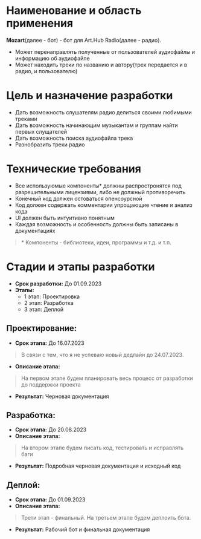 # Наименование и область применения 

**Mozart**(далее - бот) - бот для Art.Hub Radio(далее - радио).

- Может перенаправлять полученные от пользователей аудиофайлы и информацию об аудиофайле  
- Может находить треки по названию и автору(трек передается и в радио, и пользователю)

# Цель и назначение разработки 

- Дать возможность слушателям радио делиться своими любимыми треками  
- Дать возможность начинающим музыкантам и группам найти первых слущателей  
- Дать возможность поиска аудиофайла трека  
- Разнобразить треки радио

# Технические требования

- Все используюмые компоненты\* должны распростронятся под разрешительными лицензиями, либо не должный противоречить  
- Конечный код должен остоваться опенсоурсной  
- Код должен содержать комментарии упрощающие чтение и анализ кода  
- UI должен быть интуитивно понятным  
- Каждая возможность и особенность должны быть записаны в документациях	

> \* Компоненты - библиотеки, идеи, программы и т.д. и т.п.

# Стадии и этапы разработки 

- **Срок разработки:** До 01.09.2023  
- **Этапы:**  
	- 1 этап: Проектировка  
	- 2 этап: Разработка  
	- 3 этап: Деплой

## Проектирование:

- **Срок этапа:** До 16.07.2023  
> В связи с тем, что я не успеваю новый дедлайн до 24.07.2023.
- **Описание этапа:**  
> На первом этапе будем планировать весь процесс от разработки до поддержки проекта  
- **Результат:** Черновая документация

## Разработка:

- **Срок этапа:** До 20.08.2023  
- **Описание этапа:**  
> На втором этапе будем писать код, тестировать и исправлять баги  
- **Результат:** Подробная черновая документация и исходный код

## Деплой:

- **Срок этапа:** До 01.09.2023  
- **Описание этапа:**  
> Трети этап - финальный. На третьем этапе будем деплоить бота.  
- **Результат:** Рабочий бот и финальная документация

